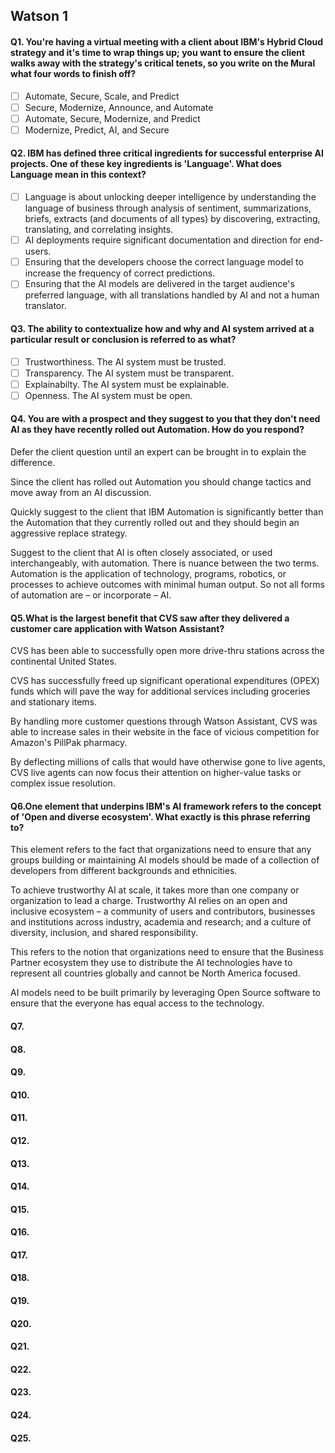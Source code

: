 ## Watson 1
#### Q1. You're having a virtual meeting with a client about IBM's Hybrid Cloud strategy and it's time to wrap things up; you want to ensure the client walks away with the strategy's critical tenets, so you write on the Mural what four words to finish off?

- [ ] Automate, Secure, Scale, and Predict
- [ ] Secure, Modernize, Announce, and Automate
- [ ] Automate, Secure, Modernize, and Predict
- [ ] Modernize, Predict, AI, and Secure

#### Q2. IBM has defined three critical ingredients for successful enterprise AI projects. One of these key ingredients is 'Language'. What does Language mean in this context?

- [ ] Language is about unlocking deeper intelligence by understanding the language of business through analysis of sentiment, summarizations, briefs, extracts (and documents of all types) by discovering, extracting, translating, and correlating insights.
- [ ] AI deployments require significant documentation and direction for end-users.
- [ ] Ensuring that the developers choose the correct language model to increase the frequency of correct predictions.
- [ ] Ensuring that the AI models are delivered in the target audience's preferred language, with all translations handled by AI and not a human translator.

#### Q3. The ability to contextualize how and why and AI system arrived at a particular result or conclusion is referred to as what?

- [ ] Trustworthiness. The AI system must be trusted.
- [ ] Transparency. The AI system must be transparent.
- [ ] Explainabilty. The AI system must be explainable.
- [ ] Openness. The AI system must be open.

#### Q4. You are with a prospect and they suggest to you that they don't need AI as they have recently rolled out Automation. How do you respond?


Defer the client question until an expert can be brought in to explain the difference.

Since the client has rolled out Automation you should change tactics and move away from an AI discussion.

Quickly suggest to the client that IBM Automation is significantly better than the Automation that they currently rolled out and they should begin an aggressive replace strategy.

Suggest to the client that AI is often closely associated, or used interchangeably, with automation. There is nuance between the two terms. Automation is the application of technology, programs, robotics, or processes to achieve outcomes with minimal human output. So not all forms of automation are – or incorporate – AI.



#### Q5.What is the largest benefit that CVS saw after they delivered a customer care application with Watson Assistant?


CVS has been able to successfully open more drive-thru stations across the continental United States.

CVS has successfully freed up significant operational expenditures (OPEX) funds which will pave the way for additional services including groceries and stationary items.

By handling more customer questions through Watson Assistant, CVS was able to increase sales in their website in the face of vicious competition for Amazon's PillPak pharmacy.

By deflecting millions of calls that would have otherwise gone to live agents, CVS live agents can now focus their attention on higher-value tasks or complex issue resolution.



#### Q6.One element that underpins IBM's AI framework refers to the concept of 'Open and diverse ecosystem'. What exactly is this phrase referring to?


This element refers to the fact that organizations need to ensure that any groups building or maintaining AI models should be made of a collection of developers from different backgrounds and ethnicities.

To achieve trustworthy AI at scale, it takes more than one company or organization to lead a charge. Trustworthy AI relies on an open and inclusive ecosystem – a community of users and contributors, businesses and institutions across industry, academia and research; and a culture of diversity, inclusion, and shared responsibility.

This refers to the notion that organizations need to ensure that the Business Partner ecosystem they use to distribute the AI technologies have to represent all countries globally and cannot be North America focused.

AI models need to be built primarily by leveraging Open Source software to ensure that the everyone has equal access to the technology.




#### Q7.



#### Q8.



#### Q9.

#### Q10.


#### Q11.


#### Q12.


#### Q13.

#### Q14.


#### Q15.


#### Q16.


#### Q17.



#### Q18.



#### Q19.


#### Q20.



#### Q21.


#### Q22.


#### Q23.


#### Q24.


#### Q25.
